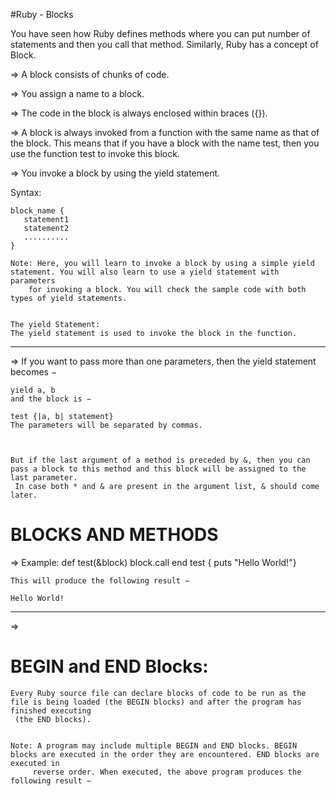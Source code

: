 #Ruby - Blocks

You have seen how Ruby defines methods where you can put number of statements and then you call that method. Similarly, Ruby has a concept of Block.

=>	A block consists of chunks of code.

=>	You assign a name to a block.

=>	The code in the block is always enclosed within braces ({}).

=>	A block is always invoked from a function with the same name as that of the block. This means that if you have a block with the name test, then you use the function test to invoke this block.

=>	You invoke a block by using the yield statement.



Syntax:

	block_name {
	   statement1
	   statement2
	   ..........
	}

	Note: Here, you will learn to invoke a block by using a simple yield statement. You will also learn to use a yield statement with parameters
		for invoking a block. You will check the sample code with both types of yield statements.


	The yield Statement:
	The yield statement is used to invoke the block in the function.



---------------------------------------------------------------------------------------------------------------------------------------------------------------------------


=> If you want to pass more than one parameters, then the yield statement becomes −

	yield a, b
	and the block is −

	test {|a, b| statement}
	The parameters will be separated by commas.



	But if the last argument of a method is preceded by &, then you can pass a block to this method and this block will be assigned to the last parameter.
	 In case both * and & are present in the argument list, & should come later.




# BLOCKS AND METHODS

=>
Example:
	def test(&block)
	   block.call
	end
	test { puts "Hello World!"}

	This will produce the following result −
	
	Hello World!




-----------------------------------------------------------------------------------------------------------------------------------------------------------------------------


=>

# BEGIN and END Blocks:

	Every Ruby source file can declare blocks of code to be run as the file is being loaded (the BEGIN blocks) and after the program has finished executing
	 (the END blocks).


	Note: A program may include multiple BEGIN and END blocks. BEGIN blocks are executed in the order they are encountered. END blocks are executed in
		 reverse order. When executed, the above program produces the following result −


